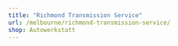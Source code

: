 ```yaml
---
title: "Richmond Transmission Service"
url: /melbourne/richmond-transmission-service/
shop: Autowerkstatt
---
```

